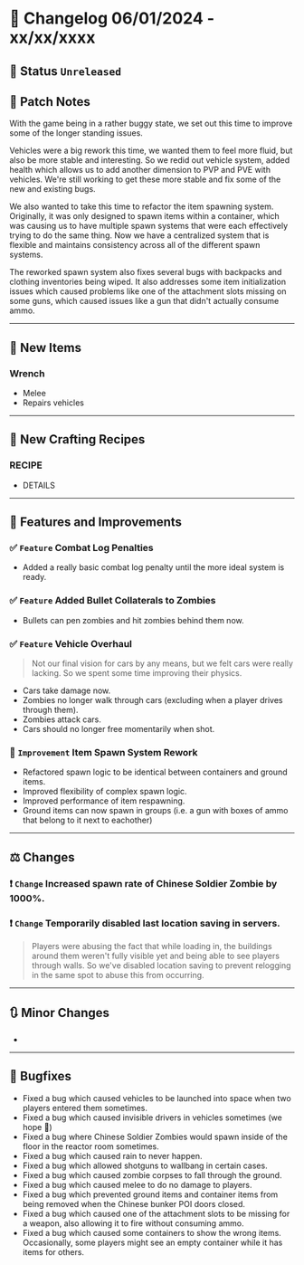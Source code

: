 # :bookmark_tabs:  Changelog 06/01/2024 - xx/xx/xxxx

## :red_circle: Status `Unreleased`
<!-- ## :green_circle: Status `Released` -->

## :speech_balloon: Patch Notes
With the game being in a rather buggy state, we set out this time to improve some of the longer standing issues.

Vehicles were a big rework this time, we wanted them to feel more fluid, but also be more stable and interesting.
So we redid out vehicle system, added health which allows us to add another dimension to PVP and PVE with vehicles.
We're still working to get these more stable and fix some of the new and existing bugs.

We also wanted to take this time to refactor the item spawning system. Originally, it was only designed to spawn items
within a container, which was causing us to have multiple spawn systems that were each effectively trying to do the same
thing. Now we have a centralized system that is flexible and maintains consistency across all of the different spawn systems.

The reworked spawn system also fixes several bugs with backpacks and clothing inventories being wiped. It also addresses
some item initialization issues which caused problems like one of the attachment slots missing on some guns, which caused
issues like a gun that didn't actually consume ammo.

________

## :gun: New Items

### Wrench
- Melee
- Repairs vehicles

________

## :thread: New Crafting Recipes

### RECIPE
- DETAILS

________

## :loudspeaker: Features and Improvements

### :white_check_mark: `Feature` Combat Log Penalties
- Added a really basic combat log penalty until the more ideal system is ready.

### :white_check_mark: `Feature` Added Bullet Collaterals to Zombies
- Bullets can pen zombies and hit zombies behind them now.

### :white_check_mark: `Feature` Vehicle Overhaul
> Not our final vision for cars by any means, but we felt cars were really lacking. So we spent some time improving their physics.
- Cars take damage now.
- Zombies no longer walk through cars (excluding when a player drives through them).
- Zombies attack cars.
- Cars should no longer free momentarily when shot.

### :arrow_up_small: `Improvement` Item Spawn System Rework
- Refactored spawn logic to be identical between containers and ground items.
- Improved flexibility of complex spawn logic.
- Improved performance of item respawning.
- Ground items can now spawn in groups (i.e. a gun with boxes of ammo that belong to it next to eachother)

________

## :balance_scale: Changes

### :exclamation: `Change` Increased spawn rate of Chinese Soldier Zombie by 1000%.

### :exclamation: `Change` Temporarily disabled last location saving in servers.
> Players were abusing the fact that while loading in, the buildings around them weren't fully visible yet and being able to see players through walls.
> So we've disabled location saving to prevent relogging in the same spot to abuse this from occurring.

________

## :arrows_clockwise: Minor Changes
-

________

## :bug: Bugfixes
- Fixed a bug which caused vehicles to be launched into space when two players entered them sometimes.
- Fixed a bug which caused invisible drivers in vehicles sometimes (we hope 🤞)
- Fixed a bug where Chinese Soldier Zombies would spawn inside of the floor in the reactor room sometimes.
- Fixed a bug which caused rain to never happen.
- Fixed a bug which allowed shotguns to wallbang in certain cases.
- Fixed a bug which caused zombie corpses to fall through the ground.
- Fixed a bug which caused melee to do no damage to players.
- Fixed a bug which prevented ground items and container items from being removed when the Chinese bunker POI doors closed.
- Fixed a bug which caused one of the attachment slots to be missing for a weapon, also allowing it to fire without consuming ammo.
- Fixed a bug which caused some containers to show the wrong items. Occasionally, some players might see an empty container while it has items for others.
